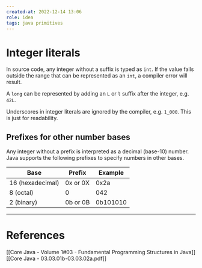 ```yaml
---
created-at: 2022-12-14 13:06
role: idea
tags: java primitives
---
```


# Integer literals
In source code, any integer without a suffix is typed as `int`. If the value falls outside the range that can be represented as an `int`, a compiler error will result.

A `long` can be represented by adding an `L` or `l` suffix after the integer, e.g. `42L`.

Underscores in integer literals are ignored by the compiler, e.g. `1_000`. This is just for readability.

## Prefixes for other number bases
Any integer without a prefix is interpreted as a decimal (base-10) number. Java supports the following prefixes to specify numbers in other bases.

| Base             | Prefix   | Example  |
| ---------------- | -------- | -------- |
| 16 (hexadecimal) | 0x or 0X | 0x2a     | 
| 8 (octal)        | 0        | 042      |
| 2 (binary)       | 0b or 0B | 0b101010 |

---
# References

[[Core Java - Volume 1#03 - Fundamental Programming Structures in Java]]
[[Core Java - 03.03.01b-03.03.02a.pdf]]